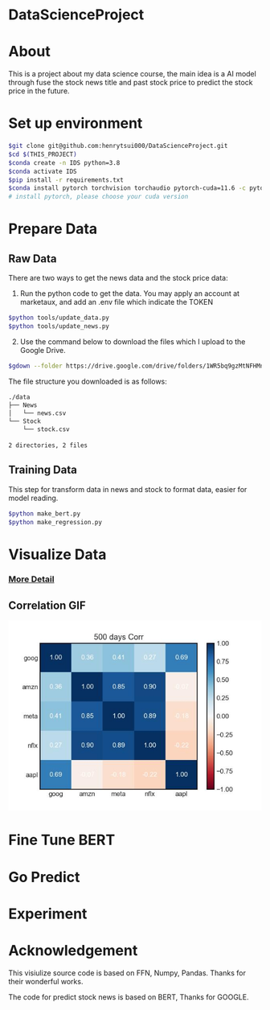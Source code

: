 # DataScienceProject

# About

This is a project about my data science course, the main idea is a AI model through fuse the stock news title and past stock price to predict the stock price in the future.
<!-- 
# Report

You can find the report in this table.

|      | HW1                              | HW2                  | HW3 | HW4 | HW5 |
| ---- | -------------------------------- | -------------------- | --- | --- | --- |
| Link | [PDF](./HWreport/HW1_109511068.pdf) | [MD](./HWreport/hw2.md) |     |     |     | -->

# Set up environment

```bash
$git clone git@github.com:henrytsui000/DataScienceProject.git
$cd $(THIS_PROJECT)
$conda create -n IDS python=3.8
$conda activate IDS
$pip install -r requirements.txt
$conda install pytorch torchvision torchaudio pytorch-cuda=11.6 -c pytorch -c nvidia
# install pytorch, please choose your cuda version
```

# Prepare Data

## Raw Data
There are two ways to get the news data and the stock price data:

1. Run the python code to get the data. You may apply an account at marketaux, and add an .env file which indicate the TOKEN

```bash
$python tools/update_data.py
$python tools/update_news.py
```

2. Use the command below to download the files which I upload to the Google Drive.

```bash
$gdown --folder https://drive.google.com/drive/folders/1WR5bq9gzMtNFHMnTB6dLEm8AeJj8b9ZT?usp=share_link
```

The file structure you downloaded is as follows:

```
./data
├── News
│   └── news.csv
└── Stock
    └── stock.csv 

2 directories, 2 files
```

## Training Data
This step for transform data in news and stock to format data, easier for model reading.
```bash
$python make_bert.py
$python make_regression.py
```

# Visualize Data

### [More Detail](visulize/README.md)

## Correlation GIF

![](./src/correlation/corr2.jpg)

# Fine Tune BERT

# Go Predict

# Experiment

# Acknowledgement

This visiulize source code is based on FFN, Numpy, Pandas. Thanks for their wonderful works.

The code for predict stock news is based on BERT, Thanks for GOOGLE.
